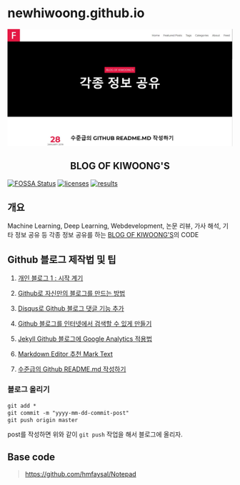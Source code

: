# newhiwoong.github.io
<p align="center">

![](images/main.JPG)  

<h2 align="center">BLOG OF KIWOONG'S</h2>

[![FOSSA Status](https://app.fossa.io/api/projects/git%2Bgithub.com%2Fnewhiwoong%2Fnewhiwoong.github.io.svg?type=shield)](https://app.fossa.io/projects/git%2Bgithub.com%2Fnewhiwoong%2Fnewhiwoong.github.io?ref=badge_shield)
[![licenses](https://img.shields.io/badge/licenses-MIT-red.svg)](https://opensource.org/licenses/MIT)
[![results](https://img.shields.io/badge/results-Web-blue.svg)](https://opensource.org/licenses/MIT)  

</p>

## 개요

Machine Learning, Deep Learning, Webdevelopment, 논문 리뷰, 가사 해석, 기타 정보 공유 등 각종 정보 공유를 하는 [BLOG OF KIWOONG'S](https://newhiwoong.github.io)의 CODE

## Github 블로그 제작법 및 팁

1. [개인 블로그 1 : 시작 계기](https://newhiwoong.github.io/webdevelopment/first-post)

2. [Github로 자신만의 블로그를 만드는 방법](https://newhiwoong.github.io/webdevelopment/%EB%B8%94%EB%A1%9C%EA%B7%B8-%EC%A0%9C%EC%9E%91%EB%B2%95)

3. [Disqus로 Github 블로그 댓글 기능 추가](https://newhiwoong.github.io/webdevelopment/Disqus%EB%A1%9C-Github-%EB%B8%94%EB%A1%9C%EA%B7%B8-%EB%8C%93%EA%B8%80-%EA%B8%B0%EB%8A%A5-%EC%B6%94%EA%B0%80)

4. [Github 블로그를 인터넷에서 검색할 수 있게 만들기](https://newhiwoong.github.io/webdevelopment/Github-%EB%B8%94%EB%A1%9C%EA%B7%B8%EB%A5%BC-%EA%B2%80%EC%83%89-%EA%B0%80%EB%8A%A5%ED%95%98%EA%B2%8C-%EB%A7%8C%EB%93%A4%EA%B8%B0)

5. [Jekyll Github 블로그에 Google Analytics 적용법](https://newhiwoong.github.io/webdevelopment/%EB%B8%94%EB%A1%9C%EA%B7%B8%EC%97%90-Google-Analytics-%EC%A0%81%EC%9A%A9%EB%B2%95)

6. [Markdown Editor 추천 Mark Text](https://newhiwoong.github.io/%EA%B8%B0%ED%83%80%20%EC%A0%95%EB%B3%B4%20%EA%B3%B5%EC%9C%A0/Markdown-Editor-%EC%B6%94%EC%B2%9C-Mark-Text)

7. [수준급의 Github README.md 작성하기](https://newhiwoong.github.io/%EA%B8%B0%ED%83%80%20%EC%A0%95%EB%B3%B4%20%EA%B3%B5%EC%9C%A0/%EC%88%98%EC%A4%80%EA%B8%89%EC%9D%98-Github-README.md-%EC%9E%91%EC%84%B1%ED%95%98%EA%B8%B0)


### 블로그 올리기
```
git add *
git commit -m "yyyy-mm-dd-commit-post"
git push origin master
```

post를 작성하면 위와 같이 `git push` 작업을 해서 블로그에 올리자.



## Base code

> https://github.com/hmfaysal/Notepad
